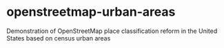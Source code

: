 # openstreetmap-urban-areas
Demonstration of OpenStreetMap place classification reform in the United States based on census urban areas
